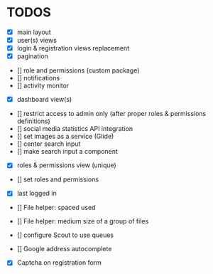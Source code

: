 

# TODOS


* [x]    main layout
* [x]    user(s) views
* [x]    login & registration views replacement
* [x]    pagination 
* []    role and permissions (custom package) 
* []    notifications
* []    activity monitor
* [x]    dashboard view(s)
* []    restrict access to admin only (after proper roles & permissions definitions)
* []    social media statistics API integration
* []    set images as a service (Glide)
* []    center search input
* []    make search input a component
* [x]   roles & permissions view (unique)
* []    set roles and permissions



* [x]    last logged in
* []    File helper: spaced used
* []    File helper: medium size of a group of files



* []    configure Scout to use queues
* []    Google address autocomplete
* [x]    Captcha on registration form

